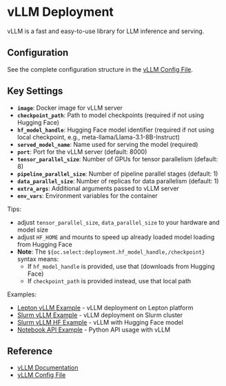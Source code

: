 # vLLM Deployment

vLLM is a fast and easy-to-use library for LLM inference and serving.

## Configuration

See the complete configuration structure in the [vLLM Config File](../../../../packages/nemo-evaluator-launcher/src/nemo_evaluator_launcher/configs/deployment/vllm.yaml).

## Key Settings

- **`image`**: Docker image for vLLM server
- **`checkpoint_path`**: Path to model checkpoints (required if not using Hugging Face)
- **`hf_model_handle`**: Hugging Face model identifier (required if not using local checkpoint, e.g., meta-llama/Llama-3.1-8B-Instruct)
- **`served_model_name`**: Name used for serving the model (required)
- **`port`**: Port for the vLLM server (default: 8000)
- **`tensor_parallel_size`**: Number of GPUs for tensor parallelism (default: 8)
- **`pipeline_parallel_size`**: Number of pipeline parallel stages (default: 1)
- **`data_parallel_size`**: Number of replicas for data parallelism (default: 1)
- **`extra_args`**: Additional arguments passed to vLLM server
- **`env_vars`**: Environment variables for the container

Tips:
- adjust `tensor_parallel_size`, `data_parallel_size` to your hardware and model size
- adjust `HF_HOME` and mounts to speed up already loaded model loading from Hugging Face
- **Note**: The `${oc.select:deployment.hf_model_handle,/checkpoint}` syntax means:
  - If `hf_model_handle` is provided, use that (downloads from Hugging Face)
  - If `checkpoint_path` is provided instead, use that local path

Examples:
- [Lepton vLLM Example](https://github.com/NVIDIA-NeMo/Eval/tree/main/packages/nemo-evaluator-launcher/examples/lepton_vllm_llama_3_1_8b_instruct.yaml) - vLLM deployment on Lepton platform
- [Slurm vLLM Example](https://github.com/NVIDIA-NeMo/Eval/tree/main/packages/nemo-evaluator-launcher/examples/slurm_llama_3_1_8b_instruct.yaml) - vLLM deployment on Slurm cluster
- [Slurm vLLM HF Example](https://github.com/NVIDIA-NeMo/Eval/tree/main/packages/nemo-evaluator-launcher/examples/slurm_llama_3_1_8b_instruct_hf.yaml) - vLLM with Hugging Face model
- [Notebook API Example](https://github.com/NVIDIA-NeMo/Eval/tree/main/packages/nemo-evaluator-launcher/examples/notebooks/nemo-evaluator-launcher-api.ipynb) - Python API usage with vLLM


## Reference

- [vLLM Documentation](https://docs.vllm.ai/en/latest/)
- [vLLM Config File](../../../../packages/nemo-evaluator-launcher/src/nemo_evaluator_launcher/configs/deployment/vllm.yaml)
